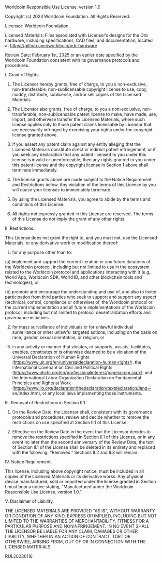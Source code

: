 Worldcoin Responsible Use License, version 1.0



Copyright (c) 2023 Worldcoin Foundation. All Rights Reserved.

Licensor: Worldcoin Foundation.

Licensed Materials: Files associated with Licensor’s designs for the Orb hardware, including specifications, CAD files, and documentation, located at https://github.com/worldcoin/orb-hardware.

Review Date: February 1st, 2025 or an earlier date specified by the Worldcoin Foundation consistent with its governance protocols and procedures.



I. Grant of Rights.

1. The Licensor hereby grants, free of charge, to you a non-exclusive, non-transferable, non-sublicensable copyright license to use, copy, modify, distribute, sublicense, and/or sell copies of the Licensed Materials. 

2. The Licensor also grants, free of charge, to you a non-exclusive, non-transferable, non-sublicensable patent license to make, have made, use, import, and otherwise transfer the Licensed Materials, where such license applies only to those patent claims licensable by Licensor that are necessarily infringed by exercising your rights under the copyright license granted above.

3. If you assert any patent claim against any entity alleging that the Licensed Materials constitute direct or indirect patent infringement, or if you seek any declaration that any patent licensed to you under this license is invalid or unenforceable, then any rights granted to you under this patent license and the copyright license in Section 1 above shall terminate immediately.

4. The license grants above are made subject to the Notice Requirement and Restrictions below. Any violation of the terms of this License by you will cause your licenses to immediately terminate. 

5. By using the Licensed Materials, you agree to abide by the terms and conditions of this License. 

6. All rights not expressly granted in this License are reserved. The terms of this License do not imply the grant of any other rights.

II. Restrictions.

This License does not grant the right to, and you must not, use the Licensed Materials, or any derivative work or modification thereof:

1. for any purpose other than to:

(a) implement and support the current iteration or any future iterations of the Worldcoin protocol, including but not limited to use in the ecosystem related to the Worldcoin protocol and applications interacting with it (e.g., World App, Worldcoin SDK, World ID, and other blockchain tools and technologies); or

(b) promote and encourage the understanding and use of, and also to foster participation from third parties who seek to support and support any aspect (technical, control, compliance or otherwise) of, the Worldcoin protocol or the current implementation and all future implementations of the Worldcoin protocol, including but not limited to protocol decentralization efforts and governance initiatives.

2. for mass surveillance of individuals or for unlawful individual surveillance or other unlawful targeted actions, including on the basis on race, gender, sexual orientation, or religion; or

3. in any activity or manner that violates, or supports, assists, facilitates, enables, constitutes or is otherwise deemed to be a violation of the Universal Declaration of Human Rights (https://www.un.org/en/universaldeclaration-human-rights/), the International Covenant on Civil and Political Rights (https://www.ohchr.org/en/professionalinterest/pages/ccpr.aspx), and the International Labor Organization Declaration on Fundamental Principles and Rights at Work (https://www.ilo.org/declaration/thedeclaration/textdeclaration/lang-- en/index.htm), or any local laws implementing those instruments.

III. Removal of Restrictions in Section II.1.

1. On the Review Date, the Licensor shall, consistent with its governance protocols and procedures, review and decide whether to remove the restrictions on use specified at Section II.1 of this License. 

2. Effective on the Review Date in the event that the Licensor decides to remove the restrictions specified in Section II.1 of this License, or in any event no later than the second anniversary of the Review Date, the text of Section II.1 of the License shall be deleted in its entirety and replaced with the following: “Removed.” Sections II.2 and II.3 will remain.

IV. Notice Requirement.

This license, including above copyright notice, must be included in all copies of the Licensed Materials or its derivative works. Any physical device manufactured, sold or imported under the license granted in Section I must bear a notice stating, “Manufactured under the Worldcoin Responsible Use License, version 1.0.”

V. Disclaimer of Liability. 

THE LICENSED MATERIALS ARE PROVIDED "AS IS", WITHOUT WARRANTY OR CONDITION OF ANY KIND, EXPRESS OR IMPLIED, INCLUDING BUT NOT LIMITED TO THE WARRANTIES OF MERCHANTABILITY, FITNESS FOR A PARTICULAR PURPOSE AND NONINFRINGEMENT. IN NO EVENT SHALL THE LICENSOR BE LIABLE FOR ANY CLAIM, DAMAGES OR OTHER LIABILITY, WHETHER IN AN ACTION OF CONTRACT, TORT OR OTHERWISE, ARISING FROM, OUT OF OR IN CONNECTION WITH THE LICENSED MATERIALS.


RUL20230116
